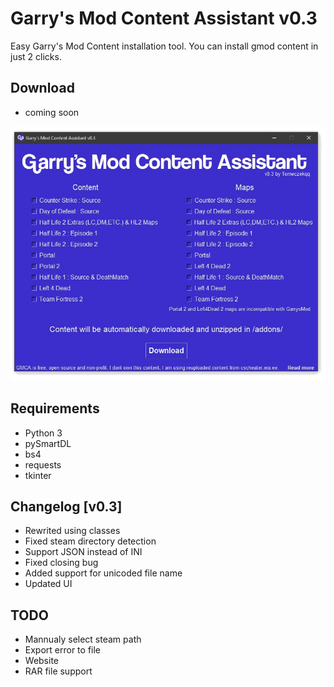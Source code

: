 # Garry's Mod Content Assistant v0.3 
Easy Garry's Mod Content installation tool. You can install gmod content in just 2 clicks. 

## Download
- coming soon

![screenshot](resources/Screenshot.jpg)

## Requirements
- Python 3
- pySmartDL
- bs4
- requests
- tkinter

## Changelog [v0.3]
- Rewrited using classes
- Fixed steam directory detection
- Support JSON instead of INI
- Fixed closing bug
- Added support for unicoded file name 
- Updated UI

## TODO
- Mannualy select steam path
- Export error to file
- Website
- RAR file support

